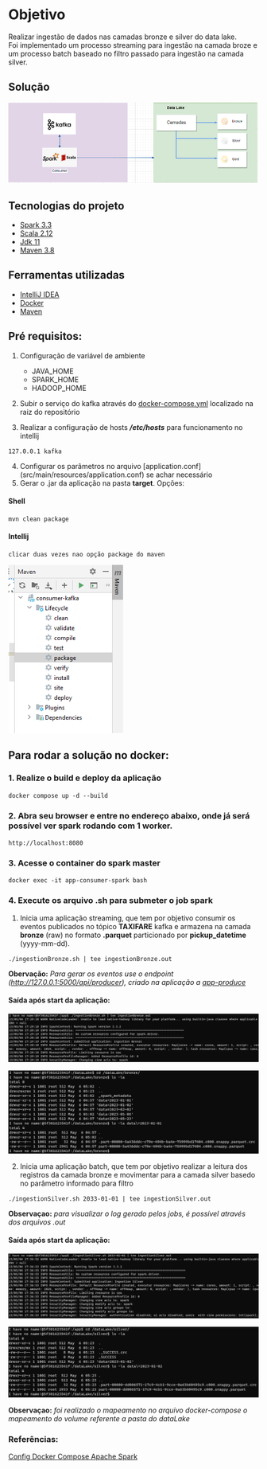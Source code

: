 # Objetivo

Realizar ingestão de dados nas camadas bronze e silver do data lake.</br>
Foi implementado um processo streaming para ingestão na camada broze e um processo batch baseado no filtro passado para ingestão na camada silver.

## Solução
![](img/img.png)

## Tecnologias do projeto
- [Spark 3.3](https://dlcdn.apache.org/spark/spark-3.3.2/spark-3.3.2-bin-hadoop3.tgz)
- [Scala 2.12](https://docs.scala-lang.org/)
- [Jdk 11](https://www.oracle.com/br/java/technologies/javase/jdk11-archive-downloads.html#license-lightbox)
- [Maven 3.8](https://maven.apache.org/docs/3.8.1/release-notes.html)

## Ferramentas utilizadas
- [IntelliJ IDEA](https://www.jetbrains.com/idea/download/download-thanks.html?platform=windows&code=IIC)
- [Docker](https://docs.docker.com/compose/install/)
- [Maven](https://maven.apache.org/download.cgi)

## Pré requisitos:
1. Configuração de variável de ambiente
   - JAVA_HOME
   - SPARK_HOME
   - HADOOP_HOME
   
2. Subir o serviço do kafka através do [docker-compose.yml](https://github.com/wesleyst5/case-data-engineer-experian/blob/main/docker-compose.yaml) localizado na raiz do repositório
3. Realizar a configuração de hosts **_/etc/hosts_** para funcionamento no intellij
```
127.0.0.1 kafka
```
4. Configurar os parâmetros no arquivo [application.conf] (src/main/resources/application.conf) se achar necessário
5. Gerar o .jar da aplicação na pasta **target**. Opções:
#### Shell
```
mvn clean package 
```
#### Intellij
```
clicar duas vezes nao opção package do maven  
```
![img_1.png](img%2Fimg_1.png)

## Para rodar a solução no docker:

### 1. Realize o build e deploy da aplicação
```
docker compose up -d --build
```

### 2. Abra seu browser e entre no endereço abaixo, onde já será possível ver spark rodando com 1 worker.
```
http://localhost:8080
```

### 3. Acesse o container do spark master
```
docker exec -it app-consumer-spark bash
```

### 4. Execute os arquivo .sh para submeter o job spark

1. Inicia uma aplicação streaming, que tem por objetivo consumir os eventos publicados no tópico **TAXIFARE** kafka e armazena na camada **bronze** (raw) no formato **.parquet** particionado por **pickup_datetime** (yyyy-mm-dd).
```
./ingestionBronze.sh | tee ingestionBronze.out
```

**Obervação:** _Para gerar os eventos use o endpoint (http://127.0.0.1:5000/api/producer), criado na aplicação a [app-produce](https://github.com/wesleyst5/case-data-engineer-experian/tree/main/app-producer)_

#### Saída após start da aplicação:
![img_2.png](img%2Fimg_2.png)

![img_3.png](img%2Fimg_3.png)

2. Inicia uma aplicação batch, que tem por objetivo realizar a leitura dos registros da camada bronze e movimentar para a camada silver basedo no parâmetro informado para filtro
```
./ingestionSilver.sh 2033-01-01 | tee ingestionSilver.out
```

**Observaçao:** _para visualizar o log gerado pelos jobs, é possível através dos arquivos .out_

#### Saída após start da aplicação:
![img_4.png](img%2Fimg_4.png)

![img_5.png](img%2Fimg_5.png)

**Observaçao:** _foi realizado o mapeamento no arquivo docker-compose o mapeamento do volume referente a pasta do dataLake_

### Referências:

[Config Docker Compose Apache Spark](https://hub.docker.com/r/bitnami/spark/)
